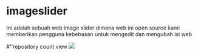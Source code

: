 # imageslider
Ini adalah sebuah web image slider dimana web ini open source kami memberikan
pengguna kebebasan untuk mengedit dan mengubah isi web 

#''repository count view
![](https://komarev.com/ghpvc/?username=ferdinandderosaputra&label=Views)
